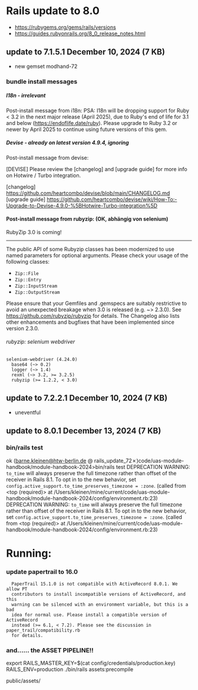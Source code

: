 
# Rails update to 8.0

- https://rubygems.org/gems/rails/versions
- https://guides.rubyonrails.org/8_0_release_notes.html

## update to 7.1.5.1 December 10, 2024 (7 KB)

- new gemset modhand-72

### bundle install messages
##### I18n - irrelevant
Post-install message from i18n:
PSA: I18n will be dropping support for Ruby < 3.2 in the next major release (April 2025), due to Ruby's end of life for 3.1 and below (https://endoflife.date/ruby). Please upgrade to Ruby 3.2 or newer by April 2025 to continue using future versions of this gem.

##### Devise - already on latest version 4.9.4, ignoring
Post-install message from devise:

[DEVISE] Please review the [changelog] and [upgrade guide] for more info on Hotwire / Turbo integration.

  [changelog] https://github.com/heartcombo/devise/blob/main/CHANGELOG.md
  [upgrade guide] https://github.com/heartcombo/devise/wiki/How-To:-Upgrade-to-Devise-4.9.0-%5BHotwire-Turbo-integration%5D

#### Post-install message from rubyzip: (OK, abhängig von selenium)
RubyZip 3.0 is coming!
**********************

The public API of some Rubyzip classes has been modernized to use named
parameters for optional arguments. Please check your usage of the
following classes:
  * `Zip::File`
  * `Zip::Entry`
  * `Zip::InputStream`
  * `Zip::OutputStream`

Please ensure that your Gemfiles and .gemspecs are suitably restrictive
to avoid an unexpected breakage when 3.0 is released (e.g. ~> 2.3.0).
See https://github.com/rubyzip/rubyzip for details. The Changelog also
lists other enhancements and bugfixes that have been implemented since
version 2.3.0.

###### rubyzip: selenium webdriver
    selenium-webdriver (4.24.0)
      base64 (~> 0.2)
      logger (~> 1.4)
      rexml (~> 3.2, >= 3.2.5)
      rubyzip (>= 1.2.2, < 3.0)



## update to 7.2.2.1 December 10, 2024 (7 KB)
- uneventful

## update to 8.0.1 December 13, 2024 (7 KB)



### bin/rails test

ok  (barne.kleinen@htw-berlin.de @ rails_update_72✗)code/uas-module-handbook/module-handbook-2024>bin/rails test
DEPRECATION WARNING: `to_time` will always preserve the full timezone rather than offset of the receiver in Rails 8.1. To opt in to the new behavior, set `config.active_support.to_time_preserves_timezone = :zone`. (called from <top (required)> at /Users/kleinen/mine/current/code/uas-module-handbook/module-handbook-2024/config/environment.rb:23)
DEPRECATION WARNING: `to_time` will always preserve the full timezone rather than offset of the receiver in Rails 8.1. To opt in to the new behavior, set `config.active_support.to_time_preserves_timezone = :zone`. (called from <top (required)> at /Users/kleinen/mine/current/code/uas-module-handbook/module-handbook-2024/config/environment.rb:23)


# Running:


### update papertrail to 16.0

      PaperTrail 15.1.0 is not compatible with ActiveRecord 8.0.1. We allow PT
      contributors to install incompatible versions of ActiveRecord, and this
      warning can be silenced with an environment variable, but this is a bad
      idea for normal use. Please install a compatible version of ActiveRecord
      instead (>= 6.1, < 7.2). Please see the discussion in paper_trail/compatibility.rb
      for details.


### and...... the ASSET PIPELINE!!

export RAILS_MASTER_KEY=$(cat config/credentials/production.key)
RAILS_ENV=production ./bin/rails assets:precompile


public/assets/